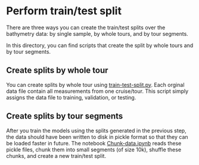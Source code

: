 # Perform train/test split

There are three ways you can create the train/test splits over the bathymetry data:
by single sample, by whole tours, and by tour segments.

In this directory, you can find scripts that create the split by whole tours and by tour segments.

## Create splits by whole tour

You can create splits by whole tour using [train-test-split.py](train-test-split/train-test-split.py). Each orginal data file contain all measurements from
one cruise/tour. This script simply assigns the data file to training, validation, or testing.

## Create splits by tour segments

After you train the models using the splits generated in the previous step, the data should have been written to disk
in pickle format so that they can be loaded faster in future.
The notebook [Chunk-data.ipynb](train-test-split/Chunk-data.ipynb) reads these pickle files, chunk them into small segments (of size 10k),
shuffle these chunks, and create a new train/test split.
